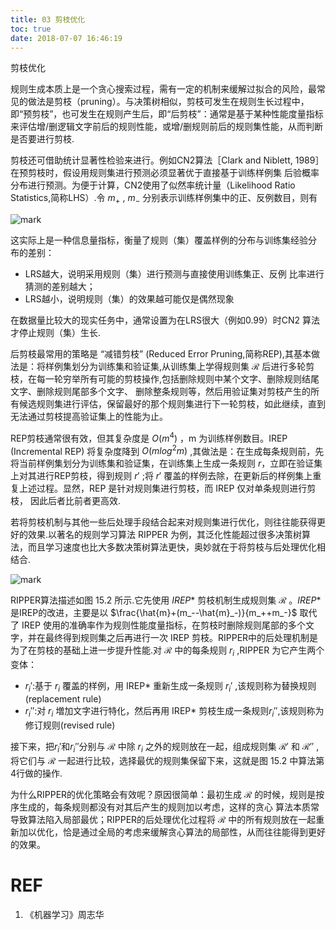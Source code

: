 ```yaml
---
title: 03 剪枝优化
toc: true
date: 2018-07-07 16:46:19
---
```

剪枝优化



规则生成本质上是一个贪心搜索过程，需有一定的机制来缓解过拟合的风险，最常见的做法是剪枝（pruning）。与决策树相似，剪枝可发生在规则生长过程中，即“预剪枝”，也可发生在规则产生后，即“后剪枝”：通常是基于某种性能度量指标来评估增/删逻辑文字前后的规则性能，或增/删规则前后的规则集性能，从而判断是否要进行剪枝.



剪枝还可借助统计显著性检验来进行。例如CN2算法［Clark and Niblett, 1989］在预剪枝时，假设用规则集进行预测必须显著优于直接基于训练样例集 后验概率分布进行预测。为便于计算，CN2使用了似然率统计量（Likelihood Ratio Statistics,简称LHS）.令 $m_+$ , $m_-$ 分别表示训练样例集中的正、反例数目，则有

![mark](http://pacdb2bfr.bkt.clouddn.com/blog/image/180701/dB5hi92AJg.png?imageslim)



这实际上是一种信息量指标，衡量了规则（集）覆盖样例的分布与训练集经验分 布的差别：
- LRS越大，说明采用规则（集）进行预测与直接使用训练集正、反例 比率进行猜测的差别越大；
- LRS越小，说明规则（集）的效果越可能仅是偶然现象

在数据量比较大的现实任务中，通常设置为在LRS很大（例如0.99）时CN2 算法才停止规则（集）生长.


后剪枝最常用的策略是 “减错剪枝” (Reduced Error Pruning,简称REP),其基本做法是：将样例集划分为训练集和验证集,从训练集上学得规则集 $\mathcal{R}$ 后进行多轮剪枝，在每一轮穷举所有可能的剪枝操作,包括删除规则中某个文字、删除规则结尾文字、删除规则尾部多个文字、 删除整条规则等，然后用验证集对剪枝产生的所有候选规则集进行评估，保留最好的那个规则集进行下一轮剪枝，如此继续，直到无法通过剪枝提高验证集上的性能为止。

REP剪枝通常很有效，但其复杂度是 $O(m^4)$ ，m 为训练样例数目。IREP (Incremental REP) 将复杂度降到 $O(mlog^2m)$ ,其做法是：在生成每条规则前，先将当前样例集划分为训练集和验证集，在训练集上生成一条规则 $r$，立即在验证集上对其进行REP剪枝，得到规则 $r'$ ;将 $r'$ 覆盖的样例去除，在更新后的样例集上重复上述过程。显然，REP 是针对规则集进行剪枝，而 IREP 仅对单条规则进行剪枝， 因此后者比前者更高效.


若将剪枝机制与其他一些后处理手段结合起来对规则集进行优化，则往往能获得更好的效果.以著名的规则学习算法 RIPPER 为例，其泛化性能超过很多决策树算法，而且学习速度也比大多数决策树算法更快，奥妙就在于将剪枝与后处理优化相结合.

![mark](http://pacdb2bfr.bkt.clouddn.com/blog/image/180701/j8BK5165B4.png?imageslim)

RIPPER算法描述如图 15.2 所示.它先使用 $IREP*$ 剪枝机制生成规则集 $\mathcal{R}$ 。$IREP*$  是IREP的改进，主要是以 $\frac{\hat{m}+(m_--\hat{m}_-)}{m_++m_-}$ 取代了 IREP 使用的准确率作为规则性能度量指标，在剪枝时删除规则尾部的多个文字，并在最终得到规则集之后再进行一次 IREP 剪枝。RIPPER中的后处理机制是为了在剪枝的基础上进一步提升性能.对 $\mathcal{R}$ 中的每条规则 $r_i$ ,RIPPER 为它产生两个变体：

- $r_i'$:基于 $r_i$ 覆盖的样例，用 IREP* 重新生成一条规则 $r_i'$ ,该规则称为替换规则(replacement rule)
- $r_i''$:对 $r_i$ 増加文字进行特化，然后再用 IREP* 剪枝生成一条规则$r_i''$,该规则称为修订规则(revised rule)

接下来，把$r_i'$和$r_i''$分别与 $\mathcal{R}$ 中除 $r_i$ 之外的规则放在一起，组成规则集 $\mathcal{R}'$ 和 $\mathcal{R}''$ ,将它们与 $\mathcal{R}$ 一起进行比较，选择最优的规则集保留下来，这就是图 15.2 中算法第4行做的操作.

为什么RIPPER的优化策略会有效呢？原因很简单：最初生成 $\mathcal{R}$ 的时候，规则是按序生成的，每条规则都没有对其后产生的规则加以考虑，这样的贪心 算法本质常导致算法陷入局部最优；RIPPER的后处理优化过程将 $\mathcal{R}$ 中的所有规则放在一起重新加以优化，恰是通过全局的考虑来缓解贪心算法的局部性，从而往往能得到更好的效果。




# REF
1. 《机器学习》周志华
